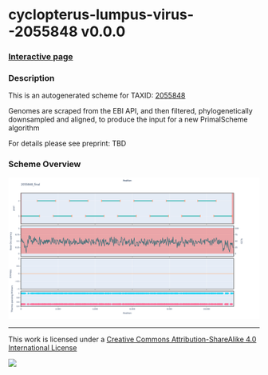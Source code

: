 # cyclopterus-lumpus-virus--2055848 v0.0.0

### [Interactive page](https://chrisgkent.github.io/schemes/cyclopterus-lumpus-virus--2055848-1000-v0.0.0)

### Description

This is an autogenerated scheme for TAXID: [2055848](https://www.ncbi.nlm.nih.gov/Taxonomy/Browser/wwwtax.cgi?mode=Info&id=2055848&lvl=3&lin=f&keep=1&srchmode=1&unlock)

Genomes are scraped from the EBI API, and then filtered, phylogenetically downsampled and aligned, to produce the input for a new PrimalScheme algorithm

For details please see preprint: TBD

### Scheme Overview

![Alt text](work/2055848_final.png '2055848_final.png')

------------------------------------------------------------------------

This work is licensed under a [Creative Commons Attribution-ShareAlike 4.0 International License](http://creativecommons.org/licenses/by-sa/4.0/) 

![](https://i.creativecommons.org/l/by-sa/4.0/88x31.png)